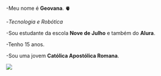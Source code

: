 -Meu nome é **Geovana**. 🫀

-_Tecnologia e Robótica_

-Sou estudante da escola **Nove de Julho** e também do **Alura**.

-Tenho 15 anos. 

-Sou uma jovem **Católica Apostólica Romana**.

![](https://i.giphy.com/media/v1.Y2lkPTc5MGI3NjExbWVuYmx3a3pwMGZkYzhxcTN2amo1cnk4ZzF3ZjR3MHZqcHV3cWljZSZlcD12MV9pbnRlcm5hbF9naWZfYnlfaWQmY3Q9Zw/9okFS3BdrJelNPmmA3/giphy.gif)
